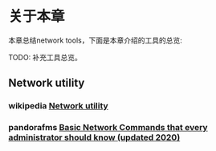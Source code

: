 # 关于本章

本章总结network tools，下面是本章介绍的工具的总览:

TODO: 补充工具总览。



## Network utility

### wikipedia [Network utility](https://en.wikipedia.org/wiki/Network_utility)



### pandorafms [Basic Network Commands that every administrator should know (updated 2020)](https://pandorafms.com/blog/network-commands/)